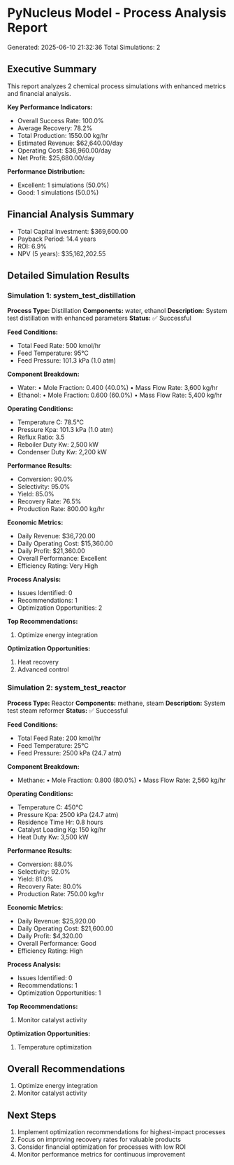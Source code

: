 # PyNucleus Model - Process Analysis Report
Generated: 2025-06-10 21:32:36
Total Simulations: 2

## Executive Summary
This report analyzes 2 chemical process simulations with enhanced metrics and financial analysis.

**Key Performance Indicators:**
- Overall Success Rate: 100.0%
- Average Recovery: 78.2%
- Total Production: 1550.00 kg/hr
- Estimated Revenue: $62,640.00/day
- Operating Cost: $36,960.00/day
- Net Profit: $25,680.00/day

**Performance Distribution:**
- Excellent: 1 simulations (50.0%)
- Good: 1 simulations (50.0%)

## Financial Analysis Summary
- Total Capital Investment: $369,600.00
- Payback Period: 14.4 years
- ROI: 6.9%
- NPV (5 years): $35,162,202.55

## Detailed Simulation Results

### Simulation 1: system_test_distillation

**Process Type:** Distillation
**Components:** water, ethanol
**Description:** System test distillation with enhanced parameters
**Status:** ✅ Successful

**Feed Conditions:**
- Total Feed Rate: 500 kmol/hr
- Feed Temperature: 95°C
- Feed Pressure: 101.3 kPa (1.0 atm)

**Component Breakdown:**
- Water:
  • Mole Fraction: 0.400 (40.0%)
  • Mass Flow Rate: 3,600 kg/hr
- Ethanol:
  • Mole Fraction: 0.600 (60.0%)
  • Mass Flow Rate: 5,400 kg/hr

**Operating Conditions:**
- Temperature C: 78.5°C
- Pressure Kpa: 101.3 kPa (1.0 atm)
- Reflux Ratio: 3.5
- Reboiler Duty Kw: 2,500 kW
- Condenser Duty Kw: 2,200 kW

**Performance Results:**
- Conversion: 90.0%
- Selectivity: 95.0%
- Yield: 85.0%
- Recovery Rate: 76.5%
- Production Rate: 800.00 kg/hr

**Economic Metrics:**
- Daily Revenue: $36,720.00
- Daily Operating Cost: $15,360.00
- Daily Profit: $21,360.00
- Overall Performance: Excellent
- Efficiency Rating: Very High

**Process Analysis:**
- Issues Identified: 0
- Recommendations: 1
- Optimization Opportunities: 2

**Top Recommendations:**
1. Optimize energy integration

**Optimization Opportunities:**
1. Heat recovery
2. Advanced control

### Simulation 2: system_test_reactor

**Process Type:** Reactor
**Components:** methane, steam
**Description:** System test steam reformer
**Status:** ✅ Successful

**Feed Conditions:**
- Total Feed Rate: 200 kmol/hr
- Feed Temperature: 25°C
- Feed Pressure: 2500 kPa (24.7 atm)

**Component Breakdown:**
- Methane:
  • Mole Fraction: 0.800 (80.0%)
  • Mass Flow Rate: 2,560 kg/hr

**Operating Conditions:**
- Temperature C: 450°C
- Pressure Kpa: 2500 kPa (24.7 atm)
- Residence Time Hr: 0.8 hours
- Catalyst Loading Kg: 150 kg/hr
- Heat Duty Kw: 3,500 kW

**Performance Results:**
- Conversion: 88.0%
- Selectivity: 92.0%
- Yield: 81.0%
- Recovery Rate: 80.0%
- Production Rate: 750.00 kg/hr

**Economic Metrics:**
- Daily Revenue: $25,920.00
- Daily Operating Cost: $21,600.00
- Daily Profit: $4,320.00
- Overall Performance: Good
- Efficiency Rating: High

**Process Analysis:**
- Issues Identified: 0
- Recommendations: 1
- Optimization Opportunities: 1

**Top Recommendations:**
1. Monitor catalyst activity

**Optimization Opportunities:**
1. Temperature optimization


## Overall Recommendations
1. Optimize energy integration
2. Monitor catalyst activity

## Next Steps
1. Implement optimization recommendations for highest-impact processes
2. Focus on improving recovery rates for valuable products
3. Consider financial optimization for processes with low ROI
4. Monitor performance metrics for continuous improvement
